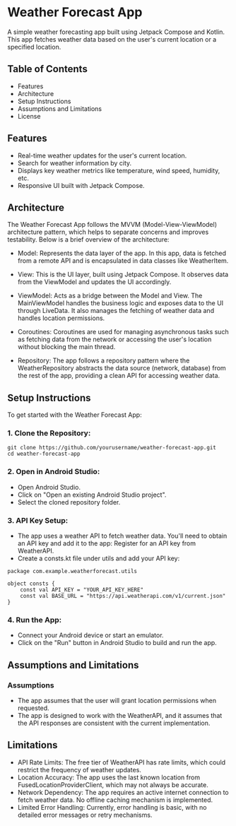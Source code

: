 # Weather Forecast App
A simple weather forecasting app built using Jetpack Compose and Kotlin. This app fetches weather data based on the user's current location or a specified location.

## Table of Contents
- Features
- Architecture
- Setup Instructions
- Assumptions and Limitations
- License

## Features
- Real-time weather updates for the user's current location.
- Search for weather information by city.
- Displays key weather metrics like temperature, wind speed, humidity, etc.
- Responsive UI built with Jetpack Compose.
  
## Architecture
The Weather Forecast App follows the MVVM (Model-View-ViewModel) architecture pattern, which helps to separate concerns and improves testability. Below is a brief overview of the architecture:

- Model: Represents the data layer of the app. In this app, data is fetched from a remote API and is encapsulated in data classes like WeatherItem.

- View: This is the UI layer, built using Jetpack Compose. It observes data from the ViewModel and updates the UI accordingly.

- ViewModel: Acts as a bridge between the Model and View. The MainViewModel handles the business logic and exposes data to the UI through LiveData. It also manages the fetching of weather data and handles location permissions.

- Coroutines: Coroutines are used for managing asynchronous tasks such as fetching data from the network or accessing the user's location without blocking the main thread.

- Repository: The app follows a repository pattern where the WeatherRepository abstracts the data source (network, database) from the rest of the app, providing a clean API for accessing weather data.

## Setup Instructions
To get started with the Weather Forecast App:

### 1. Clone the Repository:

```
git clone https://github.com/yourusername/weather-forecast-app.git
cd weather-forecast-app
```
### 2.  Open in Android Studio:

- Open Android Studio.
- Click on "Open an existing Android Studio project".
- Select the cloned repository folder.

### 3. API Key Setup:

- The app uses a weather API to fetch weather data. You'll need to obtain an API key and add it to the app:
Register for an API key from WeatherAPI.
 - Create a consts.kt file under utils and add your API key:
```
package com.example.weatherforecast.utils

object consts {
    const val API_KEY = "YOUR_API_KEY_HERE"
    const val BASE_URL = "https://api.weatherapi.com/v1/current.json"
}
```
### 4. Run the App:

- Connect your Android device or start an emulator.
- Click on the "Run" button in Android Studio to build and run the app.

## Assumptions and Limitations
### Assumptions
- The app assumes that the user will grant location permissions when requested.
- The app is designed to work with the WeatherAPI, and it assumes that the API responses are consistent with the current implementation.
## Limitations
- API Rate Limits: The free tier of WeatherAPI has rate limits, which could restrict the frequency of weather updates.
- Location Accuracy: The app uses the last known location from FusedLocationProviderClient, which may not always be accurate.
- Network Dependency: The app requires an active internet connection to fetch weather data. No offline caching mechanism is implemented.
- Limited Error Handling: Currently, error handling is basic, with no detailed error messages or retry mechanisms.
